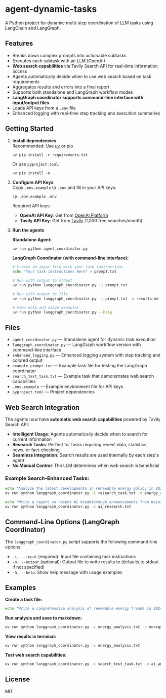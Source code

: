 # agent-dynamic-tasks

A Python project for dynamic multi-step coordination of LLM tasks using LangChain and LangGraph.

## Features

- Breaks down complex prompts into actionable subtasks
- Executes each subtask with an LLM (OpenAI)
- **Web search capabilities** via Tavily Search API for real-time information access
- Agents automatically decide when to use web search based on task requirements
- Aggregates results and errors into a final report
- Supports both standalone and LangGraph workflow modes
- **LangGraph coordinator supports command-line interface with input/output files**
- Loads API keys from a `.env` file
- Enhanced logging with real-time step tracking and execution summaries

## Getting Started

1. **Install dependencies**  
   Recommended: Use [uv](https://github.com/astral-sh/uv) or pip  
   ```
   uv pip install -r requirements.txt
   ```
   Or use `pyproject.toml`:
   ```
   uv pip install -e .
   ```

2. **Configure API Keys**  
   Copy `.env.example` to `.env` and fill in your API keys:
   ```
   cp .env.example .env
   ```
   
   Required API keys:
   - **OpenAI API Key**: Get from [OpenAI Platform](https://platform.openai.com/api-keys)
   - **Tavily API Key**: Get from [Tavily](https://app.tavily.com/sign-in) (1,000 free searches/month)

3. **Run the agents**  
   
   **Standalone Agent:**
   ```bash
   uv run python agent_coordinator.py
   ```
   
   **LangGraph Coordinator (with command-line interface):**
   ```bash
   # Create an input file with your task instructions
   echo "Your task instructions here" > prompt.txt
   
   # Run with output to stdout
   uv run python langgraph_coordinator.py -i prompt.txt
   
   # Run with output to file
   uv run python langgraph_coordinator.py -i prompt.txt -o results.md
   
   # View help and usage examples
   uv run python langgraph_coordinator.py --help
   ```

## Files

- `agent_coordinator.py` — Standalone agent for dynamic task execution
- `langgraph_coordinator.py` — LangGraph workflow version with command-line interface
- `enhanced_logging.py` — Enhanced logging system with step tracking and colored output
- `example_prompt.txt` — Example task file for testing the LangGraph coordinator
- `search_test_task.txt` — Example task that demonstrates web search capabilities
- `.env.example` — Example environment file for API keys
- `pyproject.toml` — Project dependencies

## Web Search Integration

The agents now have **automatic web search capabilities** powered by Tavily Search API:

- **Intelligent Usage**: Agents automatically decide when to search for current information
- **Research Tasks**: Perfect for tasks requiring recent data, statistics, news, or fact-checking
- **Seamless Integration**: Search results are used internally by each step's agent
- **No Manual Control**: The LLM determines when web search is beneficial

### Example Search-Enhanced Tasks:
```bash
echo "Analyze the latest developments in renewable energy policy in 2024" > research_task.txt
uv run python langgraph_coordinator.py -i research_task.txt -o energy_report.md
```

```bash
echo "Write a report on recent AI breakthrough announcements from major tech companies" > ai_research.txt
uv run python langgraph_coordinator.py -i ai_research.txt
```

## Command-Line Options (LangGraph Coordinator)

The `langgraph_coordinator.py` script supports the following command-line options:

- `-i, --input` (required): Input file containing task instructions
- `-o, --output` (optional): Output file to write results to (defaults to stdout if not specified)
- `-h, --help`: Show help message with usage examples

## Examples

**Create a task file:**
```bash
echo "Write a comprehensive analysis of renewable energy trends in 2024" > energy_analysis.txt
```

**Run analysis and save to markdown:**
```bash
uv run python langgraph_coordinator.py -i energy_analysis.txt -o energy_report.md
```

**View results in terminal:**
```bash
uv run python langgraph_coordinator.py -i energy_analysis.txt
```

**Test web search capabilities:**
```bash
uv run python langgraph_coordinator.py -i search_test_task.txt -o ai_analysis_report.md
```

## License

MIT

